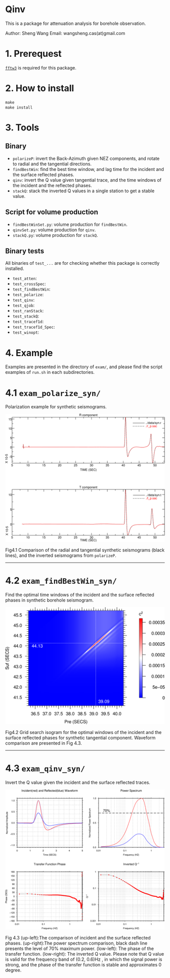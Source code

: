 # Qinv

This is a package for attenuation analysis for borehole observation.

Author: Sheng Wang
Email: wangsheng.cas(at)gmail.com

# 1. Prerequest

[`fftw3`](http://www.fftw.org/) is required for this package.

# 2. How to install

```
make
make install
```

# 3. Tools

## Binary

- `polarizeP`: invert the Back-Azimuth given NEZ components, and rotate to radial and the tangential directions.
- `findBestWin`: find the best time window, and lag time for the incident and the surface reflected phases.
- `qinv`: invert the Q value given tangential trace, and the time windows of the incident and the reflected phases.
- `stackQ`: stack the inverted Q values in a single station to get a stable value.

## Script for volume production

- `findBestWinSet.py`: volume production for `findBestWin`.
- `qinvSet.py`: volume production for `qinv`.
- `stackQ.py`: volume production for `stackQ`.

## Binary tests

All binaries of `test_...` are for checking whether this package is correctly installed.

- `test_atten`: 
- `test_crossSpec`: 
- `test_findBestWin`: 
- `test_polarize`: 
- `test_qinv`: 
- `test_qjob`: 
- `test_ranStack`: 
- `test_stackQ`: 
- `test_tracef1d`: 
- `test_tracef1d_Spec`: 
- `test_winopt`: 

# 4. Example

Examples are presented in the directory of `exam/`, and please find the script examples of `run.sh` in each subdirectories.

# 4.1 `exam_polarize_syn/`

Polarization example for synthetic seismograms.



![](exam/exam_polarize_syn/compare.png)

Fig4.1 Comparison of the radial and tangential synthetic seismograms (black lines), and the inverted seismograms from `polarizeP`. 

------



# 4.2 `exam_findBestWin_syn/`

Find the optimal time windows of the incident and the surface reflected phases in synthetic borehole seismogram.

![](exam/exam_findBestWin_syn/coef2d.png)

Fig4.2 Grid search isogram for the optimal windows of the incident and the surface reflected phases for synthetic tangential component. Waveform comparison are presented in Fig 4.3.

------



# 4.3 `exam_qinv_syn/`

Invert the Q value given the incident and the surface reflected traces.

![](exam/exam_qinv_syn/qinv.png)

Fig 4.3 (up-left):The comparison of incident and the surface reflected phases. (up-right):The power spectrum comparison, black dash line presents the level of 70% maximum power. (low-left): The phase of the transfer function. (low-right): The inverted Q value. Please note that Q value is valid for the frequency band of (0.2, 0.6)Hz , in which the signal power is strong, and the phase of the transfer function is stable and approximates 0 degree.